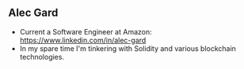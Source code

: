 ## Alec Gard
* Current a Software Engineer at Amazon: https://www.linkedin.com/in/alec-gard
* In my spare time I'm tinkering with Solidity and various blockchain technologies.
